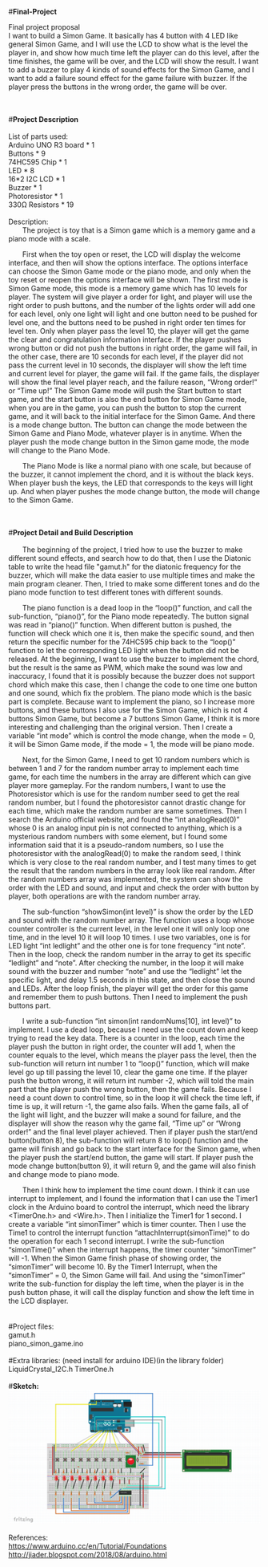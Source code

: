 #**Final-Project**

Final project proposal<br>
I want to build a Simon Game. It basically has 4 button with 4 LED like general Simon Game, and I will use the LCD to show what is the level the player in, and show how much time left the player can do this level, after the time finishes, the game will be over, and the LCD will show the result. I want to add a buzzer to play 4 kinds of sound effects for the Simon Game, and I want to add a failure sound effect for the game failure with buzzer. If the player press the buttons in the wrong order, the game will be over.<br>
<br><br>

#**Project Description**<br>
<br>
List of parts used: <br>
Arduino UNO R3 board * 1<br>
Buttons * 9<br>
74HC595 Chip * 1<br>
LED * 8<br>
16*2 I2C LCD * 1<br>
Buzzer * 1<br>
Photoresistor * 1<br>
330Ω Resistors * 19<br>
<br>
Description: <br>
&emsp;&emsp;The project is toy that is a Simon game which is a memory game and a piano mode with a scale.<br>

&emsp;&emsp;First when the toy open or reset, the LCD will display the welcome interface, and then will show the options interface. The options interface can choose the Simon Game mode or the piano mode, and only when the toy reset or reopen the options interface will be shown. The first mode is Simon Game mode, this mode is a memory game which has 10 levels for player. The system will give player a order for light, and player will use the right order to push buttons, and the number of the lights order will add one for each level, only one light will light and one button need to be pushed for level one, and the buttons need to be pushed in right order ten times for level ten. Only when player pass the level 10, the player will get the game the clear and congratulation information interface. If the player pushes wrong button or did not push the buttons in right order, the game will fail, in the other case, there are 10 seconds for each level, if the player did not pass the current level in 10 seconds, the displayer will show the left time and current level for player, the game will fail. If the game fails, the displayer will show the final level player reach, and the failure reason, “Wrong order!” or “Time up!” The Simon Game mode will push the Start button to start game, and the start button is also the end button for Simon Game mode, when you are in the game, you can push the button to stop the current game, and it will back to the initial interface for the Simon Game. And there is a mode change button. The button can change the mode between the Simon Game and Piano Mode, whatever player is in anytime. When the player push the mode change button in the Simon game mode, the mode will change to the Piano Mode.<br>

&emsp;&emsp;The Piano Mode is like a normal piano with one scale, but because of the buzzer, it cannot implement the chord, and it is without the black keys. When player bush the keys, the LED that corresponds to the keys will light up. And when player pushes the mode change button, the mode will change to the Simon Game.<br>
<br><br>

#**Project Detail and Build Description**<br>
<br>
&emsp;&emsp;The beginning of the project, I tried how to use the buzzer to make different sound effects, and search how to do that, then I use the Diatonic table to write the head file "gamut.h" for the diatonic frequency for the buzzer, which will make the data easier to use multiple times and make the main program cleaner. Then, I tried to make some different tones and do the piano mode function to test different tones with different sounds.<br>

&emsp;&emsp;The piano function is a dead loop in the “loop()” function, and call the sub-function, “piano()”, for the Piano mode repeatedly. The button signal was read in “piano()” function. When different button is pushed, the function will check which one it is, then make the specific sound, and then return the specific number for the 74HC595 chip back to the “loop()” function to let the corresponding LED light when the button did not be released. At the beginning, I want to use the buzzer to implement the chord, but the result is the same as PWM, which make the sound was low and inaccuracy, I found that it is possibly because the buzzer does not support chord which make this case, then I change the code to one time one button and one sound, which fix the problem. The piano mode which is the basic part is complete. Because want to implement the piano, so I increase more buttons, and these buttons I also use for the Simon Game, which is not 4 buttons Simon Game, but become a 7 buttons Simon Game, I think it is more interesting and challenging than the original version. Then I create a variable “int mode” which is control the mode change, when the mode = 0, it will be Simon Game mode, if the mode = 1, the mode will be piano mode.<br>

&emsp;&emsp;Next, for the Simon Game, I need to get 10 random numbers which is between 1 and 7 for the random number array to implement each time game, for each time the numbers in the array are different which can give player more gameplay. For the random numbers, I want to use the Photoresistor which is use for the random number seed to get the real random number, but I found the photoresistor cannot drastic change for each time, which make the random number are same sometimes. Then I search the Arduino official website, and found the “int analogRead(0)” whose 0 is an analog input pin is not connected to anything, which is a mysterious random numbers with some element, but I found some information said that it is a pseudo-random numbers, so I use the photoresistor with the analogRead(0) to make the random seed, I think which is very close to the real random number, and I test many times to get the result that the random numbers in the array look like real random. After the random numbers array was implemented, the system can show the order with the LED and sound, and input and check the order with button by player, both operations are with the random number array.<br>

&emsp;&emsp;The sub-function “showSimon(int level)” is show the order by the LED and sound with the random number array. The function uses a loop whose counter controller is the current level, in the level one it will only loop one time, and in the level 10 it will loop 10 times. I use two variables, one is for LED light “int ledlight” and the other one is for tone frequency “int note”. Then in the loop, check the random number in the array to get its specific “ledlight” and “note”. After checking the number, in the loop it will make sound with the buzzer and number “note” and use the “ledlight” let the specific light, and delay 1.5 seconds in this state, and then close the sound and LEDs. After the loop finish, the player will get the order for this game and remember them to push buttons. Then I need to implement the push buttons part.<br>

&emsp;&emsp;I write a sub-function “int simon(int randomNums[10], int level)” to implement. I use a dead loop, because I need use the count down and keep trying to read the key data. There is a counter in the loop, each time the player push the button in right order, the counter will add 1, when the counter equals to the level, which means the player pass the level, then the sub-function will return int number 1 to “loop()” function, which will make level go up till passing the level 10, clear the game one time. If the player push the button wrong, it will return int number -2, which will told the main part that the player push the wrong button, then the game fails. Because I need a count down to control time, so in the loop it will check the time left, if time is up, it will return -1, the game also fails. When the game fails, all of the light will light, and the buzzer will make a sound for failure, and the displayer will show the reason why the game fail, “Time up” or “Wrong order!” and the final level player achieved. Then if player push the start/end button(button 8), the sub-function will return 8 to loop() function and the game will finish and go back to the start interface for the Simon game, when the player push the start/end button, the game will start. If player push the mode change button(button 9), it will return 9, and the game will also finish and change mode to piano mode.<br>

&emsp;&emsp;Then I think how to implement the time count down. I think it can use interrupt to implement, and I found the information that I can use the Timer1 clock in the Arduino board to control the interrupt, which need the library <TimerOne.h> and <Wire.h>. Then I initialize the Timer1 for 1 second. I create a variable “int simonTimer” which is timer counter. Then I use the Time1 to control the interrupt function “attachInterrupt(simonTime)”  to do the operation for each 1 second interrupt. I write the sub-function “simonTime()” when the interrupt happens, the timer counter “simonTimer” will -1. When the Simon Game finish phase of showing order, the “simonTimer” will become 10. By the Timer1 Interrupt, when the “simonTimer” = 0, the Simon Game will fail. And using the “simonTimer” write the sub-function for display the left time, when the player is in the push button phase, it will call the display function and show the left time in the LCD displayer.<br>
<br>
<br>
#Project files: <br>
gamut.h<br>
piano_simon_game.ino<br>
<br>
#Extra libraries: (need install for arduino IDE)(in the library folder)<br>
LiquidCrystal_I2C.h
TimerOne.h
<br>
<br>
#**Sketch:**<br>
![image](https://github.com/xuy50/389-Final-Project/blob/main/sketch.png)
<br>
<br>
References:<br>
https://www.arduino.cc/en/Tutorial/Foundations<br>
http://jiader.blogspot.com/2018/08/arduino.html<br>
